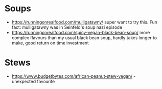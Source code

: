 # Soups
 
- https://runningonrealfood.com/mulligatawny/ super want to try this. Fun fact: mulligatawny was in Seinfeld's soup nazi episode
- https://runningonrealfood.com/spicy-vegan-black-bean-soup/ more complex flavours than my usual black bean soup, hardly takes longer to make, good return on time investment

# Stews


- https://www.budgetbytes.com/african-peanut-stew-vegan/ - unexpected favourite
